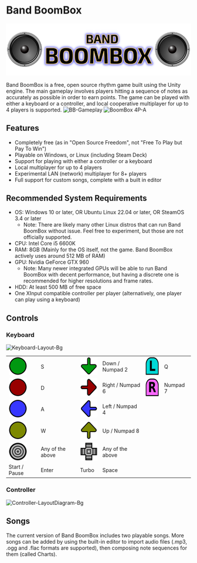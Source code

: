 # Band BoomBox
![Band BoomBox Logo](Assets/StreamingAssets/Icons/Deck-Logo.png)

Band BoomBox is a free, open source rhythm game built using the Unity engine. The main gameplay involves players hitting a sequence of notes as accurately as possible in order to earn points. The game can be played with either a keyboard or a controller, and local cooperative multiplayer for up to 4 players is supported.
![BB-Gameplay](https://github.com/thomeval/BandBoomBox/assets/11618454/0c38179f-d922-49c8-b332-e64835292d9e)
![BoomBox 4P-A](https://github.com/thomeval/BandBoomBox/assets/11618454/73fc8bd3-6adf-4570-9ece-a0c444be401e)

## Features
- Completely free (as in "Open Source Freedom", not "Free To Play but Pay To Win")
- Playable on Windows, or Linux (including Steam Deck)
- Support for playing with either a controller or a keyboard
- Local multiplayer for up to 4 players
- Experimental LAN (network) multiplayer for 8+ players
- Full support for custom songs, complete with a built in editor
  
## Recommended System Requirements
- OS: Windows 10 or later, OR Ubuntu Linux 22.04 or later, OR SteamOS 3.4 or later
  - Note: There are likely many other Linux distros that can run Band BoomBox without issue. Feel free to experiment, but those are not officially supported.
- CPU: Intel Core i5 6600K
- RAM: 8GB (Mainly for the OS itself, not the game. Band BoomBox actively uses around 512 MB of RAM)
- GPU: Nvidia GeForce GTX 960
  - Note: Many newer integrated GPUs will be able to run Band BoomBox with decent performance, but having a discrete one is recommended for higher resolutions and frame rates.
- HDD: At least 500 MB of free space
- One XInput compatible controller per player (alternatively, one player can play using a keyboard)

## Controls
### Keyboard
![Keyboard-Layout-Bg](https://github.com/thomeval/BandBoomBox/assets/11618454/0586b62a-4efe-4a85-a3bc-97dea9e24aab)


<table>
<tr>
    <td><img src="https://github.com/thomeval/BandBoomBox/blob/master/Wiki/NoteIcon-A.png" height="50"/> </td>
  <td>S</td>
      <td><img src="https://github.com/thomeval/BandBoomBox/blob/master/Wiki/NoteIcon-Down.png" height="50"/> </td>
    <td>Down / Numpad 2</td>
      <td><img src="https://github.com/thomeval/BandBoomBox/blob/master/Wiki/NoteIcon-LB.png" height="50"/> </td>
    <td>Q</td>
</tr>
  <tr>
    <td><img src="https://github.com/thomeval/BandBoomBox/blob/master/Wiki/NoteIcon-B.png" height="50"/> </td>
      <td>D</td>
        <td><img src="https://github.com/thomeval/BandBoomBox/blob/master/Wiki/NoteIcon-Right.png" height="50"/> </td>
           <td>Right / Numpad 6</td>
        <td><img src="https://github.com/thomeval/BandBoomBox/blob/master/Wiki/NoteIcon-RB.png" height="50"/> </td>
      <td>Numpad 7</td>
  </tr>
  <tr>
    <td><img src="https://github.com/thomeval/BandBoomBox/blob/master/Wiki/NoteIcon-X.png" height="50"/> </td>
      <td>A</td>
        <td><img src="https://github.com/thomeval/BandBoomBox/blob/master/Wiki/NoteIcon-Left.png" height="50"/> </td>
      <td>Left / Numpad 4</td>
  </tr>
  <tr>
        <td><img src="https://github.com/thomeval/BandBoomBox/blob/master/Wiki/NoteIcon-Y.png" height="50"/> </td>
      <td>W</td>
        <td><img src="https://github.com/thomeval/BandBoomBox/blob/master/Wiki/NoteIcon-Up.png" height="50"/> </td>
      <td>Up / Numpad 8</td>
  </tr>

<tr>
      <td><img src="https://github.com/thomeval/BandBoomBox/blob/master/Wiki/NoteIcon-AnyB.png" height="50"/> </td>
    <td>Any of the above</td>
      <td><img src="https://github.com/thomeval/BandBoomBox/blob/master/Wiki/NoteIcon-AnyD.png" height="50"/> </td>
    <td>Any of the above</td>
</tr>
<tr>
      <td>Start / Pause </td>
    <td>Enter</td>
      <td>Turbo</td>
    <td>Space</td>
</tr>
</table>

### Controller
![Controller-LayoutDiagram-Bg](https://github.com/thomeval/BandBoomBox/assets/11618454/ca4d5b13-bbf6-475e-a504-61fef24b1aae)

## Songs
The current version of Band BoomBox includes two playable songs. More songs can be added by using the built-in editor to import audio files (.mp3, .ogg and .flac formats are supported), then composing note sequences for them (called Charts).
